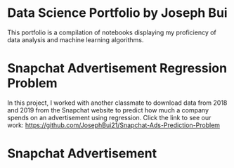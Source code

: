 # Data Science Portfolio by Joseph Bui
This portfolio is a compilation of notebooks displaying my proficiency of data analysis and machine learning algorithms.

# Snapchat Advertisement Regression Problem

In this project, I worked with another classmate to download data from 2018 and 2019 from the Snapchat website to predict how much a company spends on an advertisement using regression. Click the link to see our work: https://github.com/JosephBui21/Snapchat-Ads-Prediction-Problem 

# Snapchat Advertisement

